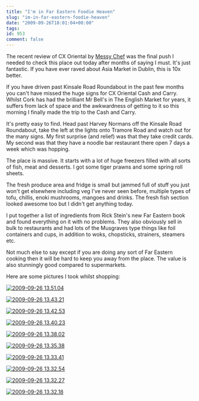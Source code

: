 ```yaml
---
title: "I'm in Far Eastern Foodie Heaven"
slug: "im-in-far-eastern-foodie-heaven"
date: "2009-09-26T18:01:04+00:00"
tags:
id: 953
comment: false
---
```


The recent review of CX Oriental by [Messy Chef](http://messy-chef.com/blog/2009/09/cx-oriental-cash-carry/) was the final push I needed to check this place out today after months of saying I must. It's just fantastic. If you have ever raved about Asia Market in Dublin, this is 10x better.

If you have driven past Kinsale Road Roundabout in the past few months you can't have missed the huge signs for CX Oriental Cash and Carry. Whilst Cork has had the brilliant Mr Bell's in The English Market for years, it suffers from lack of space and the awkwardness of getting to it so this morning I finally made the trip to the Cash and Carry.

It's pretty easy to find. Head past Harvey Normans off the Kinsale Road Roundabout, take the left at the lights onto Tramore Road and watch out for the many signs. My first surprise (and relief) was that they take credit cards. My second was that they have a noodle bar restaurant there open 7 days a week which was hopping.

The place is massive. It starts with a lot of huge freezers filled with all sorts of fish, meat and desserts. I got some tiger prawns and some spring roll sheets.

The fresh produce area and fridge is small but jammed full of stuff you just won't get elsewhere including veg I've never seen before, multiple types of tofu, chillis, enoki mushrooms, mangoes and drinks. The fresh fish section looked awesome too but I didn't get anything today.

I put together a list of ingredients from Rick Stein's new Far Eastern book and found everything on it with no problems. They also obviously sell in bulk to restaurants and had lots of the Musgraves type things like foil containers and cups, in addition to woks, chopsticks, strainers, steamers etc.

Not much else to say except if you are doing any sort of Far Eastern cooking then it will be hard to keep you away from the place. The value is also stunningly good compared to supermarkets.

Here are some pictures I took whilst shopping:

[![2009-09-26 13.51.04](http://photos2.pix.ie/0F/8D/0F8D5A76A4DF412D9FCF4E92CA50DBD6-500.jpg)](http://pix.ie/conor/1244462 "2009-09-26 13.51.04 by conor")

[![2009-09-26 13.43.21](http://photos5.pix.ie/AA/17/AA178A843250489C82B118F0DAD35DB1-500.jpg)](http://pix.ie/conor/1244461 "2009-09-26 13.43.21 by conor")

[![2009-09-26 13.42.53](http://photos2.pix.ie/02/6D/026DA94D66B64F5A8F4C837C9052B77C-500.jpg)](http://pix.ie/conor/1244460 "2009-09-26 13.42.53 by conor")

[![2009-09-26 13.40.23](http://photos5.pix.ie/7B/71/7B71459C7ED34BF790BFD35670C7106C-500.jpg)](http://pix.ie/conor/1244459 "2009-09-26 13.40.23 by conor")

[![2009-09-26 13.38.02](http://photos5.pix.ie/48/91/48912F3477F64F7F80A5572555072C21-500.jpg)](http://pix.ie/conor/1244457 "2009-09-26 13.38.02 by conor")

[![2009-09-26 13.35.38](http://photos2.pix.ie/EA/8D/EA8D3A321706484FA89859579B8C5505-500.jpg)](http://pix.ie/conor/1244456 "2009-09-26 13.35.38 by conor")

[![2009-09-26 13.33.41](http://photos5.pix.ie/00/11/001116BE46094AADBE5D27EDE49729B1-500.jpg)](http://pix.ie/conor/1244455 "2009-09-26 13.33.41 by conor")

[![2009-09-26 13.32.54](http://photos2.pix.ie/ED/1D/ED1D937EE7CD492F9519C0014E65D60F-500.jpg)](http://pix.ie/conor/1244454 "2009-09-26 13.32.54 by conor")

[![2009-09-26 13.32.27](http://photos5.pix.ie/64/B1/64B1CC02F4AC4379B8FFAA5825E33682-500.jpg)](http://pix.ie/conor/1244453 "2009-09-26 13.32.27 by conor")

[![2009-09-26 13.32.18](http://photos5.pix.ie/51/2A/512A7179A1D841EA83A91319162A1400-500.jpg)](http://pix.ie/conor/1244452 "2009-09-26 13.32.18 by conor")
